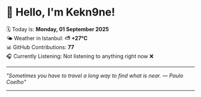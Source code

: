 # 👋 Hello, I'm Kekn9ne!

🗓️ Today is: **Monday, 01 September 2025**  
🌤️ Weather in Istanbul: **⛅️  +27°C**  
📊 GitHub Contributions: **77**  
🎧 Currently Listening: Not listening to anything right now ❌

---

_"Sometimes you have to travel a long way to find what is near. — *Paulo Coelho*"_

---

